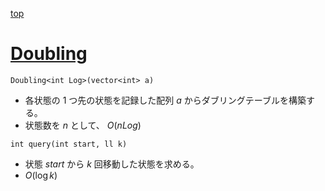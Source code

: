 [top](../README.md)

# [Doubling](./dbl.hpp)

`Doubling<int Log>(vector<int> a)`
- 各状態の 1 つ先の状態を記録した配列 $a$ からダブリングテーブルを構築する。
- 状態数を $n$ として、 $O(n Log)$

`int query(int start, ll k)`
- 状態 $start$ から $k$ 回移動した状態を求める。
- $O(\log{k})$
